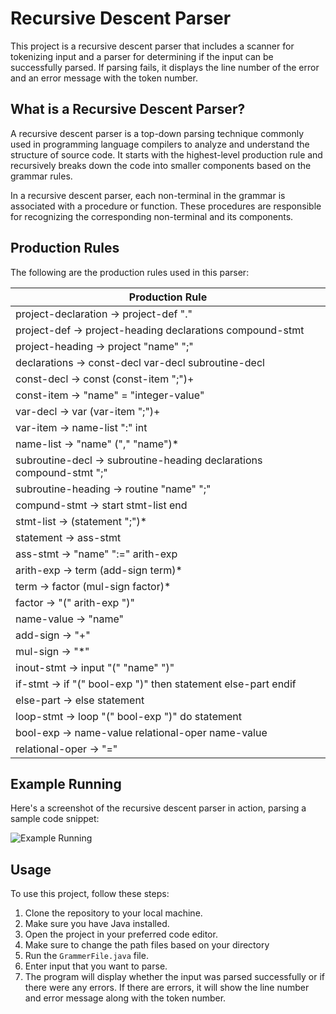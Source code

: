 # Recursive Descent Parser

This project is a recursive descent parser that includes a scanner for tokenizing input and a parser for determining if the input can be successfully parsed. If parsing fails, it displays the line number of the error and an error message with the token number.

## What is a Recursive Descent Parser?

A recursive descent parser is a top-down parsing technique commonly used in programming language compilers to analyze and understand the structure of source code. It starts with the highest-level production rule and recursively breaks down the code into smaller components based on the grammar rules.

In a recursive descent parser, each non-terminal in the grammar is associated with a procedure or function. These procedures are responsible for recognizing the corresponding non-terminal and its components.

## Production Rules

The following are the production rules used in this parser:
                                
| Production Rule
|----------------------------------------|
| project-declaration → project-def "."
| project-def → project-heading declarations compound-stmt
| project-heading → project "name" ";"
| declarations → const-decl var-decl subroutine-decl
| const-decl → const (const-item ";")+ | ε
| const-item → "name" = "integer-value"
| var-decl → var (var-item ";")+ | ε
| var-item → name-list ":" int
| name-list → "name" ("," "name")*
| subroutine-decl → subroutine-heading declarations compound-stmt ";" | ε
| subroutine-heading → routine "name" ";"
| compund-stmt → start stmt-list end
| stmt-list → (statement ";")*
| statement → ass-stmt | inout-stmt | if-stmt | loop-stmt | ε
| ass-stmt → "name" ":=" arith-exp
| arith-exp → term (add-sign term)*
| term → factor (mul-sign factor)*
| factor → "(" arith-exp ")" | name-value
| name-value → "name" | "integer-value"
| add-sign → "+" | "-"
| mul-sign → "*" | "/" | "%"
| inout-stmt → input "(" "name" ")" | output "(" name-value ")"
| if-stmt → if "(" bool-exp ")" then statement else-part endif 
| else-part → else statement | ε 
| loop-stmt → loop "(" bool-exp ")" do statement 
| bool-exp → name-value relational-oper name-value 
| relational-oper → "=" | "<>" | "<" | "<=" | ">" | ">=" 

## Example Running

Here's a screenshot of the recursive descent parser in action, parsing a sample code snippet:

![Example Running](example_screenshot.png)

## Usage

To use this project, follow these steps:

1. Clone the repository to your local machine.
2. Make sure you have Java installed.
3. Open the project in your preferred code editor.
4. Make sure to change the path files based on your directory 
5. Run the `GrammerFile.java` file.
6. Enter input that you want to parse.
7. The program will display whether the input was parsed successfully or if there were any errors. If there are errors, it will show the line number and error message along with the token number.
